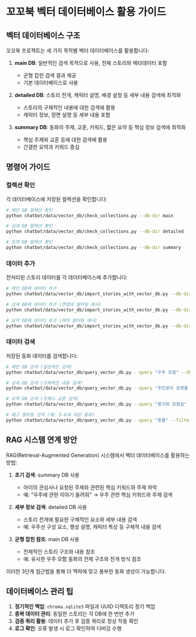 # 꼬꼬북 벡터 데이터베이스 활용 가이드

## 벡터 데이터베이스 구조

꼬꼬북 프로젝트는 세 가지 목적별 벡터 데이터베이스를 활용합니다:

1. **main DB**: 일반적인 검색 목적으로 사용, 전체 스토리와 메타데이터 포함
   - 균형 잡힌 검색 결과 제공
   - 기본 데이터베이스로 사용

2. **detailed DB**: 스토리 전개, 캐릭터 설명, 배경 설정 등 세부 내용 검색에 최적화
   - 스토리의 구체적인 내용에 대한 검색에 활용
   - 캐릭터 정보, 장면 설명 등 세부 내용 포함

3. **summary DB**: 동화의 주제, 교훈, 키워드, 짧은 요약 등 핵심 정보 검색에 최적화
   - 핵심 주제와 교훈 등에 대한 검색에 활용
   - 간결한 요약과 키워드 중심

## 명령어 가이드

### 컬렉션 확인

각 데이터베이스에 저장된 컬렉션을 확인합니다:

```bash
# 메인 DB 컬렉션 확인
python chatbot/data/vector_db/check_collections.py --db-dir main

# 상세 DB 컬렉션 확인
python chatbot/data/vector_db/check_collections.py --db-dir detailed

# 요약 DB 컬렉션 확인
python chatbot/data/vector_db/check_collections.py --db-dir summary
```

### 데이터 추가

전처리된 스토리 데이터를 각 데이터베이스에 추가합니다:

```bash
# 메인 DB에 데이터 추가
python chatbot/data/vector_db/import_stories_with_vector_db.py --db-dir main --verbose

# 상세 DB에 데이터 추가 (연령대 필터링 예시)
python chatbot/data/vector_db/import_stories_with_vector_db.py --db-dir detailed --filter-age 5 --verbose

# 요약 DB에 데이터 추가 (테마 필터링 예시)
python chatbot/data/vector_db/import_stories_with_vector_db.py --db-dir summary --filter-theme "우주" --verbose
```

### 데이터 검색

저장된 동화 데이터를 검색합니다:

```bash
# 메인 DB 검색 (일반적인 검색)
python chatbot/data/vector_db/query_vector_db.py --query "우주 모험" --db-dir main

# 상세 DB 검색 (구체적인 내용 검색)
python chatbot/data/vector_db/query_vector_db.py --query "주인공이 로켓을 타고 화성으로 여행하는 내용" --db-dir detailed

# 요약 DB 검색 (주제나 교훈 검색)
python chatbot/data/vector_db/query_vector_db.py --query "용기와 모험심" --db-dir summary

# 태그 필터링 검색 (예: 5-6세 대상 동화)
python chatbot/data/vector_db/query_vector_db.py --query "동물" --filter-tags "5-6세" --db-dir main
```

## RAG 시스템 연계 방안

RAG(Retrieval-Augmented Generation) 시스템에서 벡터 데이터베이스를 활용하는 방법:

1. **초기 검색**: summary DB 사용
   - 아이의 관심사나 요청된 주제와 관련된 핵심 키워드와 주제 파악
   - 예: "우주에 관한 이야기 들려줘" → 우주 관련 핵심 키워드와 주제 검색

2. **세부 정보 검색**: detailed DB 사용
   - 스토리 전개에 필요한 구체적인 요소와 세부 내용 검색
   - 예: 우주선 구성 요소, 행성 설명, 캐릭터 특성 등 구체적 내용 검색

3. **균형 잡힌 참조**: main DB 사용
   - 전체적인 스토리 구조와 내용 참조
   - 예: 유사한 우주 모험 동화의 전체 구조와 전개 방식 참조

이러한 3단계 접근법을 통해 더 맥락에 맞고 풍부한 동화 생성이 가능합니다.

## 데이터베이스 관리 팁

1. **정기적인 백업**: `chroma.sqlite3` 파일과 UUID 디렉토리 정기 백업
2. **중복 데이터 관리**: 동일한 스토리는 각 DB에 한 번만 추가
3. **검증 쿼리 활용**: 데이터 추가 후 검증 쿼리로 정상 작동 확인
4. **로그 확인**: 오류 발생 시 로그 확인하여 디버깅 수행 